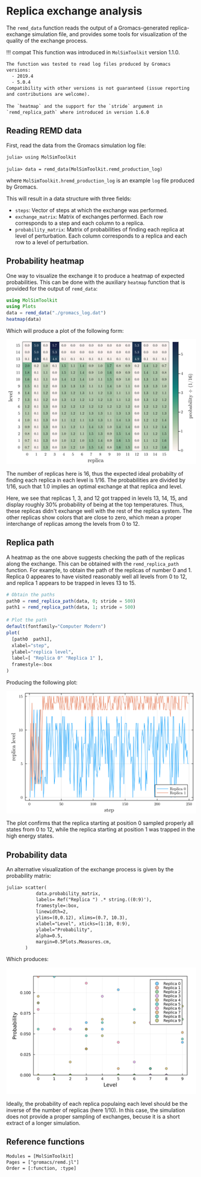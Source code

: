 # Replica exchange analysis

The `remd_data` function reads the output of a Gromacs-generated 
replica-exchange simulation file, and provides some tools for visualization
of the quality of the exchange process.

!!! compat
    This function was introduced in `MolSimToolkit` version 1.1.0. 

    The function was tested to read log files produced by Gromacs versions: 
      - 2019.4
      - 5.0.4
    Compatibility with other versions is not guaranteed (issue reporting and contributions are welcome). 

    The `heatmap` and the support for the `stride` argument in `remd_replica_path` where introduced in version 1.6.0

## Reading REMD data

First, read the data from the Gromacs simulation log file:

```julia-repl
julia> using MolSimToolkit

julia> data = remd_data(MolSimToolkit.remd_production_log)
```
where `MolSimToolkit.hremd_production_log` is an example `log` file produced by Gromacs.

This will result in a data structure with three fields:

- `steps`: Vector of steps at which the exchange was performed.
- `exchange_matrix`: Matrix of exchanges performed. 
  Each row corresponds to a step and each column to a replica. 
- `probability_matrix`: Matrix of probabilities of finding each replica at level of 
  perturbation. Each column corresponds to a replica and each row to a level of
  perturbation.

## Probability heatmap

One way to visualize the exchange it to produce a heatmap of expected probabilities. This
can be done with the auxiliary `heatmap` function that is provided for the output
of `remd_data`: 

```julia
using MolSimToolkit
using Plots
data = remd_data("./gromacs_log.dat")
heatmap(data)
```

Which will produce a plot of the following form:

![](./images/REMD/remd_heatmap.png)

The number of replicas here is 16, thus the expected ideal probabilty of finding each replica
in each level is $1/16$. The probabilities are divided by $1/16$, such that $1.0$ implies 
an optimal exchange at that replica and level. 

Here, we see that replicas 1, 3, and 12 got trapped in levels 13, 14, 15, and display roughly
30% probability of being at the top temperatures. Thus, these replicas didn't exchange well
with the rest of the replica system. The other replicas show colors that are close to zero,
which mean a proper interchange of replicas among the levels from 0 to 12. 

## Replica path

A heatmap as the one above suggests checking the path of the replicas along the exchange. 
This can be obtained with the `remd_replica_path` function. For example, to obtain the path
of the replicas of number 0 and 1. Replica 0 appeares to have visited reasonably well 
all levels from 0 to 12, and replica 1 appears to be trapped in leves 13 to 15.

```julia
# Obtain the paths
path0 = remd_replica_path(data, 0; stride = 500)
path1 = remd_replica_path(data, 1; stride = 500)

# Plot the path
default(fontfamily="Computer Modern")
plot(
  [path0  path1],
  xlabel="step",
  ylabel="replica level",
  label=[ "Replica 0" "Replica 1" ],
  framestyle=:box
)
```

Producing the following plot:

![](./images/REMD/replica_path.png)

The plot confirms that the replica starting at position 0 sampled properly all states from 0 to 12,
while the replica starting at position 1 was trapped in the high energy states.

## Probability data

An alternative visualization of the exchange process is
given by the probability matrix:

```julia-repl
julia> scatter(
           data.probability_matrix,
           labels= Ref("Replica ") .* string.((0:9)'),
           framestyle=:box,
           linewidth=2,
           ylims=(0,0.12), xlims=(0.7, 10.3),
           xlabel="Level", xticks=(1:10, 0:9),
           ylabel="Probability",
           alpha=0.5,
           margin=0.5Plots.Measures.cm,
       )
```

Which produces:

![hremd2.svg](./images/REMD/hremd2.svg)

Ideally, the probability of each replica populaing each level should be the inverse of the number of replicas (here $1/10$). In this case, the simulation does not provide a proper sampling
of exchanges, becuse it is a short extract of a longer simulation. 

## Reference functions

```@autodocs
Modules = [MolSimToolkit]
Pages = ["gromacs/remd.jl"]
Order = [:function, :type]
```




